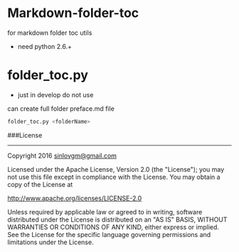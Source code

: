 # Markdown-folder-toc

for markdown folder toc utils

- need python 2.6.+

# folder_toc.py

- just in develop do not use

can create full folder preface.md file

```sh
folder_toc.py <folderName>
```


###License

---

Copyright 2016 sinlovgm@gmail.com

Licensed under the Apache License, Version 2.0 (the "License");
you may not use this file except in compliance with the License.
You may obtain a copy of the License at

   http://www.apache.org/licenses/LICENSE-2.0

Unless required by applicable law or agreed to in writing, software
distributed under the License is distributed on an "AS IS" BASIS,
WITHOUT WARRANTIES OR CONDITIONS OF ANY KIND, either express or implied.
See the License for the specific language governing permissions and
limitations under the License.